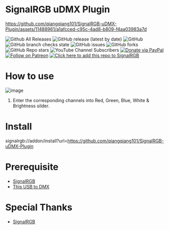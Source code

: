 # SignalRGB uDMX Plugin

https://github.com/qiangqiang101/SignalRGB-uDMX-Plugin/assets/11488961/a1afcced-c95c-4ad8-b809-f4aa03983a7d

![Github All Releases](https://img.shields.io/github/downloads/qiangqiang101/SignalRGB-uDMX-Plugin/total.svg)
![GitHub release (latest by date)](https://img.shields.io/github/v/release/qiangqiang101/SignalRGB-uDMX-Plugin)
![GitHub](https://img.shields.io/github/license/qiangqiang101/SignalRGB-uDMX-Plugin)
![GitHub branch checks state](https://img.shields.io/github/checks-status/qiangqiang101/SignalRGB-uDMX-Plugin/master)
![GitHub issues](https://img.shields.io/github/issues/qiangqiang101/SignalRGB-uDMX-Plugin)
![GitHub forks](https://img.shields.io/github/forks/qiangqiang101/SignalRGB-uDMX-Plugin?style=social)
![GitHub Repo stars](https://img.shields.io/github/stars/qiangqiang101/SignalRGB-uDMX-Plugin?style=social)
![YouTube Channel Subscribers](https://img.shields.io/youtube/channel/subscribers/UCAZlasvEy1euunP1M7nwj5Q?style=social)
[![Donate via PayPal](https://img.shields.io/badge/Donate-Paypal-brightgreen)](https://paypal.me/imnotmental)
[![Follow on Patreon](https://img.shields.io/badge/Donate-Patreon-orange)](https://www.patreon.com/imnotmental)
[![Click here to add this repo to SignalRGB](https://github.com/SRGBmods/qmk-plugins/blob/main/_images/add-to-signalrgb.png)](https://srgbmods.net/s?p=addon/install?url=https://github.com/qiangqiang101/SignalRGB-uDMX-Plugin)

# How to use
![image](https://github.com/qiangqiang101/SignalRGB-uDMX-Plugin/assets/11488961/ddaf52c5-d9ce-4f7f-acfc-2e2216a17b10)
1. Enter the corresponding channels into Red, Green, Blue, White & Brightness silder.

# Install
signalrgb://addon/install?url=https://github.com/qiangqiang101/SignalRGB-uDMX-Plugin

# Prerequisite
- [SignalRGB](https://signalrgb.com/download/)
- [This USB to DMX](https://www.aliexpress.com/item/1005006257062027.html)

# Special Thanks
- [SignalRGB](https://signalrgb.com/download/)
  
